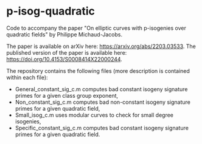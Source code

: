 # p-isog-quadratic
Code to accompany the paper "On elliptic curves with p-isogenies over quadratic fields" by Philippe Michaud-Jacobs.

The paper is available on arXiv here: https://arxiv.org/abs/2203.03533.
The published version of the paper is available here: https://doi.org/10.4153/S0008414X22000244.

The repository contains the following files (more description is contained within each file):

- General_constant_sig_c.m computes bad constant isogeny signature primes for a given class group exponent,
- Non_constant_sig_c.m computes bad non-constant isogeny signature primes for a given quadratic field,
- Small_isog_c.m uses modular curves to check for small degree isogenies,
- Specific_constant_sig_c.m computes bad constant isogeny signature primes for a given quadratic field.

